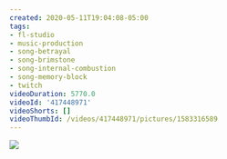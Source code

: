 ```yaml
---
created: 2020-05-11T19:04:08-05:00
tags:
- fl-studio
- music-production
- song-betrayal
- song-brimstone
- song-internal-combustion
- song-memory-block
- twitch
videoDuration: 5770.0
videoId: '417448971'
videoShorts: []
videoThumbId: /videos/417448971/pictures/1583316589
---
```


![](20200512000408.jpg)
